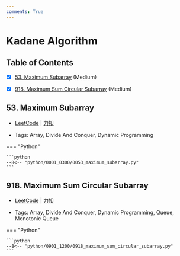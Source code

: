 ```yaml
---
comments: True
---
```


# Kadane Algorithm

## Table of Contents

- [x] [53. Maximum Subarray](#53-maximum-subarray) (Medium)
- [x] [918. Maximum Sum Circular Subarray](#918-maximum-sum-circular-subarray) (Medium)


## 53. Maximum Subarray

-    [LeetCode](https://leetcode.com/problems/maximum-subarray/) | [力扣](https://leetcode.cn/problems/maximum-subarray/)

-   Tags: Array, Divide And Conquer, Dynamic Programming

=== "Python"

    ```python
    --8<-- "python/0001_0300/0053_maximum_subarray.py"
    ```



## 918. Maximum Sum Circular Subarray

-    [LeetCode](https://leetcode.com/problems/maximum-sum-circular-subarray/) | [力扣](https://leetcode.cn/problems/maximum-sum-circular-subarray/)

-   Tags: Array, Divide And Conquer, Dynamic Programming, Queue, Monotonic Queue

=== "Python"

    ```python
    --8<-- "python/0901_1200/0918_maximum_sum_circular_subarray.py"
    ```

